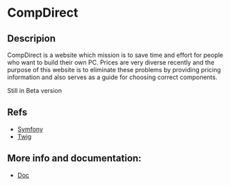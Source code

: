 # CompDirect

## Descripion
CompDirect is a website which mission is to save time and effort for people who want to build their own PC. Prices are very diverse recently and the purpose of this website is to eliminate these problems by providing pricing information and also serves as a guide for choosing correct components.

Still in Beta version

## Refs  
 - [Symfony](https://symfony.com/doc/current/index.html)
 - [Twig](https://twig.symfony.com/doc/3.x/) 

## More info and documentation:
- [Doc](https://drive.google.com/file/d/1sFD6UoYog_PENoh805MtgQ7ybjj92lGI/view?usp=sharing)
